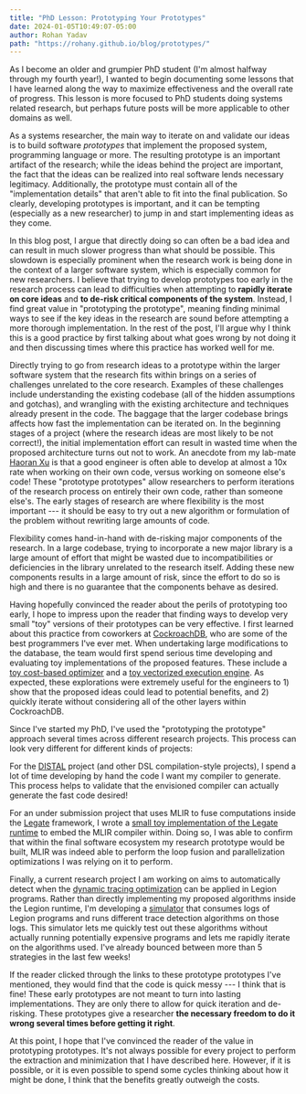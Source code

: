 ```yaml
---
title: "PhD Lesson: Prototyping Your Prototypes"
date: 2024-01-05T10:49:07-05:00
author: Rohan Yadav
path: "https://rohany.github.io/blog/prototypes/"
---
```


As I become an older and grumpier PhD student (I'm almost halfway through my fourth year!), I wanted
to begin documenting some lessons that I have learned along the way to maximize effectiveness and
the overall rate of progress. This lesson is more focused to PhD students doing systems related research,
but perhaps future posts will be more applicable to other domains as well.

As a systems researcher, the main way to iterate on and validate our ideas is to build software
_prototypes_ that implement the proposed system, programming language or more. The resulting prototype
is an important artifact of the research; while the ideas behind the project are important,
the fact that the ideas can be realized into real software lends necessary legitimacy. Additionally,
the prototype must contain all of the "implementation details" that aren't able to fit into the final publication.
So clearly, developing prototypes is important, and it can be tempting (especially as a new researcher)
to jump in and start implementing ideas as they come.

In this blog post, I argue that directly doing so can often be a bad idea and can result in much
slower progress than what should be possible. This slowdown is especially prominent when the research
work is being done in the context of a larger software system, which is especially common for new researchers.
I believe that trying to develop prototypes too early in the research process can lead to difficulties when
attempting to **rapidly iterate on core ideas** and **to de-risk critical components of the system**. Instead,
I find great value in "prototyping the prototype", meaning finding minimal ways to see if the key ideas
in the research are sound before attempting a more thorough implementation. In the rest of the post, I'll
argue why I think this is a good practice by first talking about what goes wrong by not doing it and then
discussing times where this practice has worked well for me.

Directly trying to go from research ideas to a prototype within the larger software system that the research
fits within brings on a series of challenges unrelated to the core research. Examples of these
challenges include understanding the existing codebase (all of the hidden assumptions and gotchas), 
and wrangling with the existing architecture and techniques already present in the code. The baggage that 
the larger codebase brings affects how fast the implementation can be iterated on. In the beginning stages
of a project (where the research ideas are most likely to be not correct!), the initial implementation
effort can result in wasted time when the proposed architecture turns out not to work.
An anecdote from my lab-mate [Haoran Xu](https://sillycross.github.io/about/) is that a good engineer is often able to
develop at almost a 10x rate when working on their own code, versus working on someone else's code! 
These "prototype prototypes" allow researchers to perform iterations of the research process on
entirely their own code, rather than someone else's. The early stages of research are where flexibility is 
the most important --- it should be easy to try out a new algorithm or formulation of the problem without 
rewriting large amounts of code.


Flexibility comes hand-in-hand with de-risking major components of the research. In a large codebase, trying to
incorporate a new major library is a large amount of effort that might be wasted
due to incompatibilities or deficiencies in the library unrelated to the research itself. Adding these
new components results in a large amount of risk, since the effort to do so is high and there is no
guarantee that the components behave as desired.

Having hopefully convinced the reader about the perils of prototyping too early, I hope to impress
upon the reader that finding ways to develop very small "toy" versions of their prototypes can be very effective.
I first learned about this practice from coworkers at [CockroachDB](https://github.com/cockroachdb/cockroach),
who are some of the best programmers I've ever met. When undertaking large modifications to the database, the
team would first spend serious time developing and evaluating toy implementations of the proposed features.
These include a [toy cost-based optimizer](https://github.com/petermattis/opttoy) and a 
[toy vectorized execution engine](https://github.com/jordanlewis/exectoy). As expected, these explorations
were extremely useful for the engineers to 1) show that the proposed ideas could lead to potential benefits,
and 2) quickly iterate without considering all of the other layers within CockroachDB.

Since I've started my PhD, I've used the "prototyping the prototype" approach several times across
different research projects. This process can look very different for different kinds of projects:

For the [DISTAL](https://rohany.github.io/publications/pldi2022-distal.pdf) project
(and other DSL compilation-style projects), I spend a lot of time developing by hand the code
I want my compiler to generate. This process helps to validate that the envisioned compiler can
actually generate the fast code desired!

For an under submission project that uses MLIR to fuse computations inside the [Legate](https://github.com/nv-legate/)
framework, I wrote a [small toy implementation of the Legate runtime](https://github.com/rohany/fusion-toy) to embed
the MLIR compiler within. Doing so, I was able to confirm that within the final software ecosystem my research
prototype would be built, MLIR was indeed able to perform the loop fusion and parallelization optimizations I was
relying on it to perform.

Finally, a current research project I am working on aims to automatically detect when the
[dynamic tracing optimization](http://theory.stanford.edu/~aiken/publications/papers/sc18.pdf) can be
applied in Legion programs. Rather than directly implementing my proposed algorithms inside the Legion runtime,
I'm developing a [simulator](https://github.com/rohany/auto-tracing-exploration) that consumes logs of 
Legion programs and runs different trace detection algorithms on those logs. This simulator lets me quickly
test out these algorithms without actually running potentially expensive programs and lets me rapidly
iterate on the algorithms used. I've already bounced between more than 5 strategies in the last few weeks!

If the reader clicked through the links to these prototype prototypes I've mentioned, they would find
that the code is quick messy --- I think that is fine! These early prototypes are not meant to turn
into lasting implementations. They are only there to allow for quick iteration and de-risking. These
prototypes give a researcher **the necessary freedom to do it wrong several times before getting it right**.

At this point, I hope that I've convinced the reader of the value in prototyping prototypes.
It's not always possible for every project to perform the extraction and minimization that I have
described here. However, if it is possible, or it is even possible to spend some cycles thinking about
how it might be done, I think that the benefits greatly outweigh the costs.
